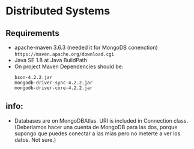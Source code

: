 # Distributed Systems

## Requirements
- apache-maven 3.6.3 (needed it for MongoDB conenction) ``` https://maven.apache.org/download.cgi ```
- Java SE 1.8 at Java BuildPath
- On project Maven Dependencies should be: 
  ```
  bson-4.2.2.jar
  mongodb-driver-sync-4.2.2.jar
  mongodb-driver-core-4.2.2.jar
  ```
## info:
- Databases are on MongoDBAtlas. URI is included in Connection class. 
  (Deberiamos hacer una cuenta de MongoDB para las dos, porque supongo que puedes conectar a las mias pero no meterte a ver los datos. Not sure.)

